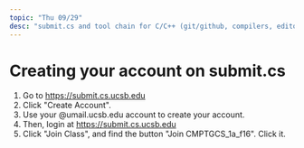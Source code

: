 ```yaml
---
topic: "Thu 09/29"
desc: "submit.cs and tool chain for C/C++ (git/github, compilers, editors, make, debugger)"
---
```


# Creating your account on submit.cs

1. Go to https://submit.cs.ucsb.edu
2. Click "Create Account".
3. Use your @umail.ucsb.edu account to create your account.
4. Then, login at https://submit.cs.ucsb.edu
5. Click "Join Class", and find the button "Join CMPTGCS_1a_f16". Click it.

